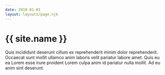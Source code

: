 ```yaml
---
date: 2018-01-01
layout: layouts/page.njk
---
```

# {{ site.name }}

Quis incididunt deserunt cillum ex reprehenderit minim dolor reprehenderit. Occaecat sunt mollit ullamco anim laboris velit pariatur labore amet. Quis eu ea Lorem esse irure proident Lorem culpa anim id pariatur nulla mollit. Ad eu anim sint deserunt.
